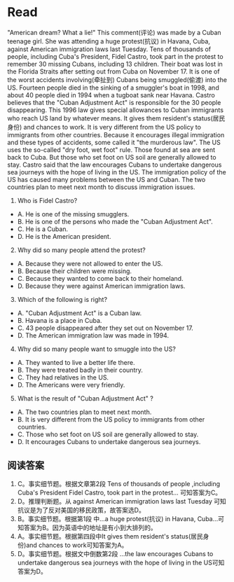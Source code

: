 # Read
"American dream? What a lie!" This comment(评论) was made by a Cuban teenage girl. She was attending a huge protest(抗议) in Havana, Cuba, against American immigration laws last Tuesday.
Tens of thousands of people, including Cuba's President, Fidel Castro, took part in the protest to remember 30 missing Cubans, including 13 children. Their boat was lost in the Florida Straits after setting out from Cuba on November 17. It is one of the worst accidents involving(牵扯到) Cubans being smuggled(偷渡) into the US. Fourteen people died in the sinking of a smuggler's boat in 1998, and about 40 people died in 1994 when a tugboat sank near Havana. Castro believes that the "Cuban Adjustment Act" is responsible for the 30 people disappearing.
This 1996 law gives special allowances to Cuban immigrants who reach US land by whatever means. It gives them resident's status(居民身份) and chances to work. It is very different from the US policy to immigrants from other countries. Because it encourages illegal immigration and these types of accidents, some called it "the murderous law".
The US uses the so-called "dry foot, wet foot" rule. Those found at sea are sent back to Cuba. But those who set foot on US soil are generally allowed to stay. Castro said that the law encourages Cubans to undertake dangerous sea journeys with the hope of living in the US.
The immigration policy of the US has caused many problems between the US and Cuban. The two countries plan to meet next month to discuss immigration issues.
1. Who is Fidel Castro?
 * A. He is one of the missing smugglers.
 * B. He is one of the persons who made the "Cuban Adjustment Act".
 * C. He is a Cuban.
 * D. He is the American president.
2. Why did so many people attend the protest?
 * A. Because they were not allowed to enter the US.
 * B. Because their children were missing.
 * C. Because they wanted to come back to their homeland.
 * D. Because they were against American immigration laws.
3. Which of the following is right?
 * A. "Cuban Adjustment Act" is a Cuban law.
 * B. Havana is a place in Cuba.
 * C. 43 people disappeared after they set out on November 17.
 * D. The American immigration law was made in 1994.
4. Why did so many people want to smuggle into the US?
 * A. They wanted to live a better life there.
 * B. They were treated badly in their country.
 * C. They had relatives in the US.
 * D. The Americans were very friendly.
5. What is the result of "Cuban Adjustment Act" ?
 * A. The two countries plan to meet next month.
 * B. It is very different from the US policy to immigrants from other countries.
 * C. Those who set foot on US soil are generally allowed to stay.
 * D. It encourages Cubans to undertake dangerous sea journeys.
## 阅读答案
1. C。事实细节题。根据文章第2段 Tens of thousands of people ,including Cuba's President Fidel Castro, took part in the protest… 可知答案为C。
2. D。推理判断题。从 against American immigration laws last Tuesday 可知抗议是为了反对美国的移民政策，故答案选D。
3. B。事实细节题。根据第1段 中…a huge protest(抗议) in Havana, Cuba…可知答案为B。因为英语中的地址是有小到大排列的。
4. A。事实细节题。根据第四段中It gives them resident's status(居民身份)and chances to work可知答案为A。
5. D。事实细节题。根据文中倒数第2段 …the law encourages Cubans to undertake dangerous sea journeys with the hope of living in the US可知答案为D。
